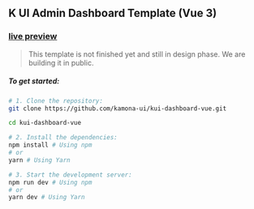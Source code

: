 ## K UI Admin Dashboard Template (Vue 3)

### [live preview](https://kamona-ui.github.io/kui-dashboard-vue/)

> This template is not finished yet and still in design phase. We are building it in public.

##### To get started:

```bash
# 1. Clone the repository:
git clone https://github.com/kamona-ui/kui-dashboard-vue.git

cd kui-dashboard-vue

# 2. Install the dependencies:
npm install # Using npm
# or
yarn # Using Yarn

# 3. Start the development server:
npm run dev # Using npm
# or
yarn dev # Using Yarn
```
